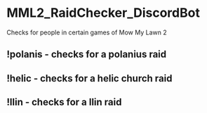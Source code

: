 # MML2_RaidChecker_DiscordBot
Checks for people in certain games of Mow My Lawn 2
## !polanis - checks for a polanius raid
## !helic - checks for a helic church raid
## !llin - checks for a llin raid
